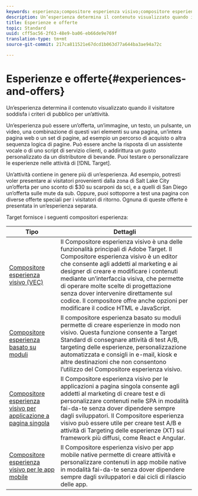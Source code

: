 ```yaml
---
keywords: esperienza;compositore esperienza visivo;compositore esperienza avanzato;compositore esperienza basato su moduli;compositore moduli;compositore visivo;compositore esperienza;contenuti misti;iframe;iframe busting;iframe bust;x-frame-options;origini incrociate;problemi di origini incrociate;flusso di lavoro di autenticazione;blacklist di ip;ip consentiti
description: Un’esperienza determina il contenuto visualizzato quando il visitatore soddisfa i criteri di pubblico per un’attività.
title: Esperienze e offerte
topic: Standard
uuid: cff5ac56-2f63-48e9-ba06-eb66de9e769f
translation-type: tm+mt
source-git-commit: 217ca811521e67dcd1b063d77a644ba3ae94a72c

---
```



# Esperienze e offerte{#experiences-and-offers}

Un’esperienza determina il contenuto visualizzato quando il visitatore soddisfa i criteri di pubblico per un’attività.

Un’esperienza può essere un’offerta, un’immagine, un testo, un pulsante, un video, una combinazione di questi vari elementi su una pagina, un’intera pagina web o un set di pagine, ad esempio un percorso di acquisto o altra sequenza logica di pagine. Può essere anche la risposta di un assistente vocale o di uno script di servizio clienti, o addirittura un gusto personalizzato da un distributore di bevande. Puoi testare o personalizzare le esperienze nelle attività di [!DNL Target].

Un’attività contiene in genere più di un’esperienza. Ad esempio, potresti voler presentare ai visitatori provenienti dalla zona di Salt Lake City un’offerta per uno sconto di $30 su scarponi da sci, e a quelli di San Diego un’offerta sulle mute da sub. Oppure, puoi sottoporre a test una pagina con diverse offerte speciali per i visitatori di ritorno. Ognuna di queste offerte è presentata in un’esperienza separata.

Target fornisce i seguenti compositori esperienza:

| Tipo | Dettagli |
| --- | --- |
| [Compositore esperienza visivo (VEC)](../c-experiences/c-visual-experience-composer/visual-experience-composer.md#concept_CF63320EB8924B2F9BDA3C72256DCE50) | Il Compositore esperienza visivo è una delle funzionalità principali di Adobe Target. Il Compositore esperienza visivo è un editor che consente agli addetti al marketing e ai designer di creare e modificare i contenuti mediante un’interfaccia visiva, che permette di operare molte scelte di progettazione senza dover intervenire direttamente sul codice. Il compositore offre anche opzioni per modificare il codice HTML e JavaScript. |
| [Compositore esperienza basato su moduli](../c-experiences/form-experience-composer.md#task_FAC842A6535045B68B4C1AD3E657E56E) | Il compositore esperienza basato su moduli permette di creare esperienze in modo non visivo. Questa funzione consente a Target Standard di consegnare attività di test A/B, targeting delle esperienze, personalizzazione automatizzata e consigli in e-mail, kiosk e altre destinazioni che non consentono l’utilizzo del Compositore esperienza visivo. |
| [Compositore esperienza visivo per applicazione a pagina singola](/help/c-experiences/spa-visual-experience-composer.md) | Il Compositore esperienza visivo per le applicazioni a pagina singola consente agli addetti al marketing di creare test e di personalizzare contenuti nelle SPA in modalità fai-da-te senza dover dipendere sempre dagli sviluppatori. Il Compositore esperienza visivo può essere utile per creare test A/B e attività di Targeting delle esperienze (XT) sui framework più diffusi, come React e Angular. |
| [Compositore esperienza visivo per le app mobile](/help/c-target-mobile-app/c-mobile-visual-experience-composer/mobile-visual-experience-composer.md) | Il Compositore esperienza visivo per app mobile native permette di creare attività e personalizzare contenuti in app mobile native in modalità fai-da-te senza dover dipendere sempre dagli sviluppatori e dai cicli di rilascio delle app. |


